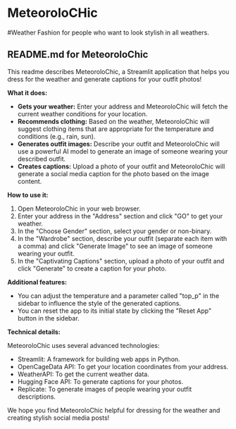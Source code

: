 # MeteoroloCHic
#Weather Fashion for people who want to look stylish in all weathers.

## README.md for MeteoroloChic

This readme describes MeteoroloChic, a Streamlit application that helps you dress for the weather and generate captions for your outfit photos!

**What it does:**

* **Gets your weather:** Enter your address and MeteoroloChic will fetch the current weather conditions for your location.
* **Recommends clothing:** Based on the weather, MeteoroloChic will suggest clothing items that are appropriate for the temperature and conditions (e.g., rain, sun).
* **Generates outfit images:** Describe your outfit and MeteoroloChic will use a powerful AI model to generate an image of someone wearing your described outfit.
* **Creates captions:** Upload a photo of your outfit and MeteoroloChic will generate a social media caption for the photo based on the image content.

**How to use it:**

1. Open MeteoroloChic in your web browser.
2. Enter your address in the "Address" section and click "GO" to get your weather.
3. In the "Choose Gender" section, select your gender or non-binary.
4. In the "Wardrobe" section, describe your outfit (separate each item with a comma) and click "Generate Image" to see an image of someone wearing your outfit.
5. In the "Captivating Captions" section, upload a photo of your outfit and click "Generate" to create a caption for your photo.

**Additional features:**

* You can adjust the temperature and a parameter called "top_p" in the sidebar to influence the style of the generated captions.
* You can reset the app to its initial state by clicking the "Reset App" button in the sidebar.

**Technical details:**

MeteoroloChic uses several advanced technologies:

* Streamlit: A framework for building web apps in Python.
* OpenCageData API: To get your location coordinates from your address.
* WeatherAPI: To get the current weather data.
* Hugging Face API: To generate captions for your photos.
* Replicate: To generate images of people wearing your outfit descriptions.

We hope you find MeteoroloChic helpful for dressing for the weather and creating stylish social media posts!

